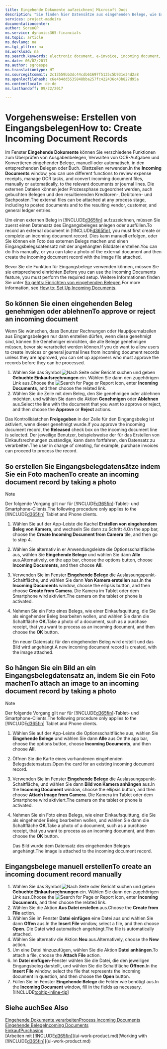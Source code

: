 ```yaml
---
title: Eingehende Dokumente aufzeichnen| Microsoft Docs
description: "Sie finden hier Datensätze aus eingehenden Belege, wie Erechnungen erstellen und verwalten OCRaufgaben, elektronische Geschäftsverkehr und Belegaustausch."
services: project-madeira
documentationcenter: 
author: SorenGP
ms.service: dynamics365-financials
ms.topic: article
ms.devlang: na
ms.tgt_pltfrm: na
ms.workload: na
ms.search.keywords: electronic document, e-invoice, incoming document, OCR, ecommerce, document exchange, import invoice
ms.date: 06/02/2017
ms.author: sgroespe
ms.translationtype: HT
ms.sourcegitcommit: 2c13559bb3dc44cdb61697f5135c5b931e34d2a8
ms.openlocfilehash: c6e4b4dd5535848bba257fc422436c43b827d95a
ms.contentlocale: de-de
ms.lasthandoff: 09/22/2017

---
```

# <a name="how-to-create-incoming-document-records"></a><span data-ttu-id="ebb2b-103">Vorgehensweise: Erstellen von Eingangsbelegen</span><span class="sxs-lookup"><span data-stu-id="ebb2b-103">How to: Create Incoming Document Records</span></span>
<span data-ttu-id="ebb2b-104">Im Fenster **Eingehende Dokumente** können Sie verschiedene Funktionen zum Überprüfen von Ausgabenbelegen, Verwalten von OCR-Aufgaben und Konvertieren eingehender Belege, manuell oder automatisch, in den entsprechenden Belegen oder Buch.-Blattzeilen verwenden.</span><span class="sxs-lookup"><span data-stu-id="ebb2b-104">In the **Incoming Documents** window, you can use different functions to review expense receipts, manage OCR tasks, and convert incoming document files, manually or automatically, to the relevant documents or journal lines.</span></span> <span data-ttu-id="ebb2b-105">Die externen Dateien können jeder Prozessphase zugeordnet werden, auch gebuchten Belegen und den resultierenden Kreditoren-, Debitoren- und Sachposten.</span><span class="sxs-lookup"><span data-stu-id="ebb2b-105">The external files can be attached at any process stage, including to posted documents and to the resulting vendor, customer, and general ledger entries.</span></span>

<span data-ttu-id="ebb2b-106">Um einen externen Beleg in [!INCLUDE[d365fin](includes/d365fin_md.md)] aufzuzeichnen, müssen Sie zuerst einen Datensatz des Eingangsbeleges anlegen oder ausfüllen.</span><span class="sxs-lookup"><span data-stu-id="ebb2b-106">To record an external document in [!INCLUDE[d365fin](includes/d365fin_md.md)], you must first create or complete an incoming document record.</span></span> <span data-ttu-id="ebb2b-107">Dies kann manuell erfolgen, oder Sie können ein Foto des externen Belegs machen und einen Eingangsbelegsdatensatz mit der angehängten Bilddatei erstellen.</span><span class="sxs-lookup"><span data-stu-id="ebb2b-107">You can do this manually, or you can take a photo of the external document and then create the incoming document record with the image file attached.</span></span>

<span data-ttu-id="ebb2b-108">Bevor Sie die Funktion für Eingangsbelege verwenden können, müssen Sie sie entsprechend einrichten.</span><span class="sxs-lookup"><span data-stu-id="ebb2b-108">Before you can use the Incoming Documents feature, you must perform the required setup.</span></span> <span data-ttu-id="ebb2b-109">Weitere Informationen finden Sie unter [So gehts: Einrichten von eingehenden Belegen](across-how-setup-income-documents.md).</span><span class="sxs-lookup"><span data-stu-id="ebb2b-109">For more information, see [How to: Set Up Incoming Documents](across-how-setup-income-documents.md).</span></span>

## <a name="to-approve-or-reject-an-incoming-document"></a><span data-ttu-id="ebb2b-110">So können Sie einen eingehenden Beleg genehmigen oder ablehnen</span><span class="sxs-lookup"><span data-stu-id="ebb2b-110">To approve or reject an incoming document</span></span>
<span data-ttu-id="ebb2b-111">Wenn Sie wünschen, dass Benutzer Rechnungen oder Hauptjournalzeilen aus Eingangsbelegen nur dann erstellen dürfen, wenn diese genehmigt sind, können Sie Genehmiger einrichten, die alle Belege genehmigen müssen, bevor sie verarbeitet werden können.</span><span class="sxs-lookup"><span data-stu-id="ebb2b-111">If you do want to allow users to create invoices or general journal lines from incoming document records unless they are approved, you can set up approvers who must approve the records before they can be processed.</span></span>

1. <span data-ttu-id="ebb2b-112">Wählen Sie das Symbol ![Nach Seite oder Bericht suchen](media/ui-search/search_small.png "Nach Seite oder Bericht suchen") und geben **Gebuchte Einkaufsrechnungen** ein. Wählen Sie dann den zugehörigen Link aus.</span><span class="sxs-lookup"><span data-stu-id="ebb2b-112">Choose the ![Search for Page or Report](media/ui-search/search_small.png "Search for Page or Report icon") icon, enter **Incoming Documents**, and then choose the related link.</span></span>
2. <span data-ttu-id="ebb2b-113">Wählen Sie die Zeile mit dem Beleg, den Sie genehmigen oder ablehnen möchten, und wählen Sie dann die Aktion **Genehmigen** oder **Ablehnen** aus.</span><span class="sxs-lookup"><span data-stu-id="ebb2b-113">Select the line with the document that you want to approve or reject, and then choose the **Approve** or **Reject** actions.</span></span>

<span data-ttu-id="ebb2b-114">Das Kontrollkästchen **Freigegeben** in der Zeile für den Eingangsbeleg ist aktiviert, wenn dieser genehmigt wurde.</span><span class="sxs-lookup"><span data-stu-id="ebb2b-114">If you approve the incoming document record, the **Released** check box on the incoming document line is selected.</span></span> <span data-ttu-id="ebb2b-115">Der jeweilige Benutzer, beispielsweise der für das Erstellen von Einkaufsrechnungen zuständige, kann dann fortfahren, den Datensatz zu verarbeiten.</span><span class="sxs-lookup"><span data-stu-id="ebb2b-115">The user in charge of creating, for example, purchase invoices can proceed to process the record.</span></span>

## <a name="to-create-an-incoming-document-record-by-taking-a-photo"></a><span data-ttu-id="ebb2b-116">So erstellen Sie Eingangsbelegdatensätze indem Sie ein Foto machen</span><span class="sxs-lookup"><span data-stu-id="ebb2b-116">To create an incoming document record by taking a photo</span></span>
> [!NOTE]  
>   <span data-ttu-id="ebb2b-117">Der folgende Vorgang gilt nur für [!INCLUDE[d365fin](includes/d365fin_md.md)]-Tablet- und Smartphone-Clients.</span><span class="sxs-lookup"><span data-stu-id="ebb2b-117">The following procedure only applies to the [!INCLUDE[d365fin](includes/d365fin_md.md)] Tablet and Phone clients.</span></span>

1. <span data-ttu-id="ebb2b-118">Wählen Sie auf der App-Leiste die Kachel **Erstellen von eingehendem Beleg von Kamera**, und wechseln Sie dann zu Schritt 4.</span><span class="sxs-lookup"><span data-stu-id="ebb2b-118">On the app bar, choose the **Create Incoming Document from Camera** tile, and then go to step 4.</span></span>
2. <span data-ttu-id="ebb2b-119">Wählen Sie alternativ in er Anwendungsleiste die Optionsschaltfläche aus, wählen Sie **Eingehende Belege** und wählen Sie dann **Alle** aus.</span><span class="sxs-lookup"><span data-stu-id="ebb2b-119">Alternatively, on the app bar, choose the options button, choose **Incoming Documents**, and then choose **All**.</span></span>
3. <span data-ttu-id="ebb2b-120">Verwenden Sie im Fenster **Eingehende Belege** die Auslassungspunkt-Schaltfläche, und wählen Sie dann **Von Kamera erstellen** aus.</span><span class="sxs-lookup"><span data-stu-id="ebb2b-120">In the **Incoming Documents** window, choose the ellipsis button, and then choose **Create from Camera**.</span></span> <span data-ttu-id="ebb2b-121">Die Kamera im Tablet oder dem Smartphone wird aktiviert.</span><span class="sxs-lookup"><span data-stu-id="ebb2b-121">The camera on the tablet or phone is activated.</span></span>
4. <span data-ttu-id="ebb2b-122">Nehmen Sie ein Foto eines Belegs, wie einer Einkaufsquittung, die Sie als eingehender Beleg bearbeiten wollen, und wählen Sie dann die Schaltfläche **OK**.</span><span class="sxs-lookup"><span data-stu-id="ebb2b-122">Take a photo of a document, such as a purchase receipt, that you want to process as an incoming document, and then choose the **OK** button.</span></span>

    <span data-ttu-id="ebb2b-123">Ein neuer Datensatz für den eingehenden Beleg wird erstellt und das Bild wird angehängt.</span><span class="sxs-lookup"><span data-stu-id="ebb2b-123">A new incoming document record is created, with the image attached.</span></span>

## <a name="to-attach-an-image-to-an-incoming-document-record-by-taking-a-photo"></a><span data-ttu-id="ebb2b-124">So hängen Sie ein Bild an ein Eingangsbelegdatensatz an, indem Sie ein Foto machen</span><span class="sxs-lookup"><span data-stu-id="ebb2b-124">To attach an image to an incoming document record by taking a photo</span></span>
> [!NOTE]  
>   <span data-ttu-id="ebb2b-125">Der folgende Vorgang gilt nur für [!INCLUDE[d365fin](includes/d365fin_md.md)]-Tablet- und Smartphone-Clients.</span><span class="sxs-lookup"><span data-stu-id="ebb2b-125">The following procedure only applies to the [!INCLUDE[d365fin](includes/d365fin_md.md)] Tablet and Phone clients.</span></span>

1. <span data-ttu-id="ebb2b-126">Wählen Sie auf der App-Leiste die Optionsschaltfläche aus, wählen Sie **Eingehende Belege** und wählen Sie dann **Alle** aus.</span><span class="sxs-lookup"><span data-stu-id="ebb2b-126">On the app bar, choose the options button, choose **Incoming Documents**, and then choose **All**.</span></span>
2. <span data-ttu-id="ebb2b-127">Öffnen Sie die Karte eines vorhandenen eingehenden Belegsdatensatzes.</span><span class="sxs-lookup"><span data-stu-id="ebb2b-127">Open the card for an existing incoming document record.</span></span>
3. <span data-ttu-id="ebb2b-128">Verwenden Sie im Fenster **Eingehende Belege** die Auslassungspunkt-Schaltfläche, und wählen Sie dann **Bild von Kamera anhängen** aus.</span><span class="sxs-lookup"><span data-stu-id="ebb2b-128">In the **Incoming Document** window, choose the ellipsis button, and then choose **Attach Image from Camera**.</span></span> <span data-ttu-id="ebb2b-129">Die Kamera im Tablet oder dem Smartphone wird aktiviert.</span><span class="sxs-lookup"><span data-stu-id="ebb2b-129">The camera on the tablet or phone is activated.</span></span>
4. <span data-ttu-id="ebb2b-130">Nehmen Sie ein Foto eines Belegs, wie einer Einkaufsquittung, die Sie als eingehender Beleg bearbeiten wollen, und wählen Sie dann die Schaltfläche **OK**.</span><span class="sxs-lookup"><span data-stu-id="ebb2b-130">Take a photo of a document, such as a purchase receipt, that you want to process as an incoming document, and then choose the **OK** button.</span></span>

    <span data-ttu-id="ebb2b-131">Das Bild wurde dem Datensatz des eingehenden Beleges angehängt.</span><span class="sxs-lookup"><span data-stu-id="ebb2b-131">The image is attached to the incoming document record.</span></span>

## <a name="to-create-an-incoming-document-record-manually"></a><span data-ttu-id="ebb2b-132">Eingangsbelege manuell erstellen</span><span class="sxs-lookup"><span data-stu-id="ebb2b-132">To create an incoming document record manually</span></span>
1. <span data-ttu-id="ebb2b-133">Wählen Sie das Symbol ![Nach Seite oder Bericht suchen](media/ui-search/search_small.png "Nach Seite oder Bericht suchen") und geben **Gebuchte Einkaufsrechnungen** ein. Wählen Sie dann den zugehörigen Link aus.</span><span class="sxs-lookup"><span data-stu-id="ebb2b-133">Choose the ![Search for Page or Report](media/ui-search/search_small.png "Search for Page or Report icon") icon, enter **Incoming Documents**, and then choose the related link.</span></span>
2. <span data-ttu-id="ebb2b-134">Wählen Sie die Aktion **Aus Datei erstellen** aus.</span><span class="sxs-lookup"><span data-stu-id="ebb2b-134">Choose the **Create from File** action.</span></span>  
3. <span data-ttu-id="ebb2b-135">Wählen Sie im Fenster **Datei einfügen** eine Datei aus und wählen Sie dann **Offen** aus.</span><span class="sxs-lookup"><span data-stu-id="ebb2b-135">In the **Insert File** window, select a file, and then choose **Open**.</span></span> <span data-ttu-id="ebb2b-136">Die Datei wird automatisch angehängt.</span><span class="sxs-lookup"><span data-stu-id="ebb2b-136">The file is automatically attached.</span></span>
4. <span data-ttu-id="ebb2b-137">Wählen Sie alternativ die Aktion **Neu** aus.</span><span class="sxs-lookup"><span data-stu-id="ebb2b-137">Alternatively, choose the **New** action.</span></span>
5. <span data-ttu-id="ebb2b-138">Um eine Datei hinzuzufügen, wählen Sie die Aktion **Datei anhängen**.</span><span class="sxs-lookup"><span data-stu-id="ebb2b-138">To attach a file, choose the **Attach File** action.</span></span>
6. <span data-ttu-id="ebb2b-139">Im **Datei einfügen**-Fenster wählen Sie die Datei, die den jeweiligen Eingangsbeleg darstellt, und wählen Sie die Schaltfläche **Öffnen**.</span><span class="sxs-lookup"><span data-stu-id="ebb2b-139">In the **Insert File** window, select the file that represents the incoming document in question, and then choose the **Open** button.</span></span>
7. <span data-ttu-id="ebb2b-140">Füllen Sie im Fenster **Eingehende Belege** die Felder wie benötigt aus.</span><span class="sxs-lookup"><span data-stu-id="ebb2b-140">In the **Incoming Document** window, fill in the fields as necessary.</span></span> [!INCLUDE[tooltip-inline-tip](includes/tooltip-inline-tip_md.md)]

## <a name="see-also"></a><span data-ttu-id="ebb2b-141">Siehe auch</span><span class="sxs-lookup"><span data-stu-id="ebb2b-141">See Also</span></span>
[<span data-ttu-id="ebb2b-142">Eingehende Dokumente verarbeiten</span><span class="sxs-lookup"><span data-stu-id="ebb2b-142">Process Incoming Documents</span></span>](across-process-income-documents.md)  
[<span data-ttu-id="ebb2b-143">Eingehende Belege</span><span class="sxs-lookup"><span data-stu-id="ebb2b-143">Incoming Documents</span></span>](across-income-documents.md)  
[<span data-ttu-id="ebb2b-144">Einkauf</span><span class="sxs-lookup"><span data-stu-id="ebb2b-144">Purchasing</span></span>](purchasing-manage-purchasing.md)  
<span data-ttu-id="ebb2b-145">[Arbeiten mit [!INCLUDE[d365fin](includes/d365fin_md.md)]](ui-work-product.md)</span><span class="sxs-lookup"><span data-stu-id="ebb2b-145">[Working with [!INCLUDE[d365fin](includes/d365fin_md.md)]](ui-work-product.md)</span></span>

